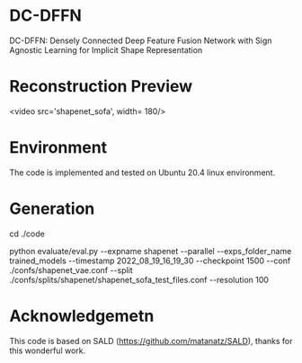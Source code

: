 # DC-DFFN
DC-DFFN: Densely Connected Deep Feature Fusion Network with Sign Agnostic Learning for Implicit Shape Representation

# Reconstruction Preview
<video src='shapenet_sofa', width= 180/>

# Environment
The code is implemented and  tested on Ubuntu 20.4 linux environment. 

# Generation 

cd ./code  

python evaluate/eval.py --expname shapenet --parallel --exps_folder_name trained_models --timestamp 2022_08_19_16_19_30 --checkpoint 1500 --conf ./confs/shapenet_vae.conf --split ./confs/splits/shapenet/shapenet_sofa_test_files.conf --resolution 100



# Acknowledgemetn 
This code is based on SALD (https://github.com/matanatz/SALD), thanks for this wonderful work. 
